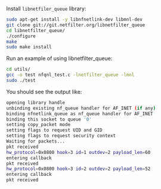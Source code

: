 Install `libnetfiler_queue` library:

```sh
sudo apt-get install -y libnfnetlink-dev libmnl-dev
git clone git://git.netfilter.org/libnetfilter_queue
cd libnetfilter_queue/
./configure
make
sudo make install
```

Run an example of using libnetfilter\_queue:

```sh
cd utils/
gcc -o test nfqnl_test.c -lnetfilter_queue -lmnl
sudo ./test
```

You should see the output like:

```sh
opening library handle
unbinding existing nf_queue handler for AF_INET (if any)
binding nfnetlink_queue as nf_queue handler for AF_INET
binding this socket to queue '0'
setting copy_packet mode
setting flags to request UID and GID
setting flags to request security context
Waiting for packets...
pkt received
hw_protocol=0x0800 hook=3 id=1 outdev=2 payload_len=60 
entering callback
pkt received
hw_protocol=0x0800 hook=3 id=2 outdev=2 payload_len=52 
entering callback
pkt received
```
